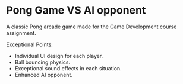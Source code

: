 # Pong Game VS AI opponent

A classic Pong arcade game made for the Game Development course assignment.

Exceptional Points:
- Individual UI design for each player.
- Ball bouncing physics.
- Exceptional sound effects in each situation.
- Enhanced AI opponent.
